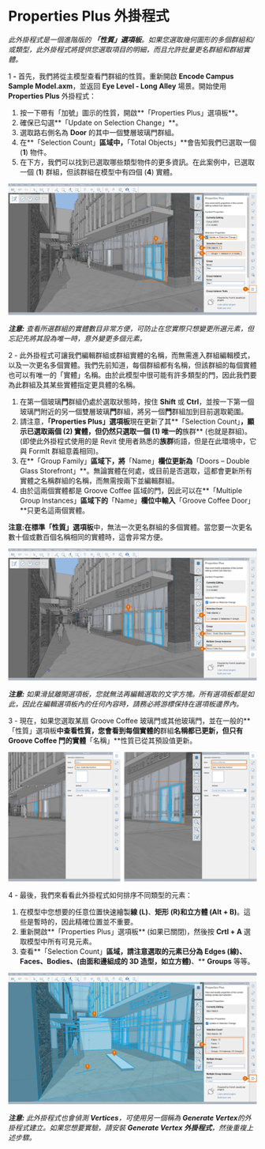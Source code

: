 # Properties Plus 外掛程式

_此外掛程式是一個進階版的_ _**「性質」選項板**。如果您選取幾何圖形的多個群組和/或類型，此外掛程式將提供您選取項目的明細，而且允許批量更名群組和群組實體。_

1 **-** 首先，我們將從主模型查看門群組的性質。重新開啟 **Encode Campus Sample Model.axm**，並返回 **Eye Level - Long Alley** 場景。開始使用 **Properties Plus** 外掛程式：

1. 按一下帶有「加號」圖示的性質，開啟**「Properties Plus」選項板**。
2. 確保已勾選**「Update on Selection Change」**。
3. 選取路右側名為 **Door** 的其中一個雙層玻璃門群組。
4. 在**「Selection Count」**區域中，**「Total Objects」**會告知我們已選取一個 (**1**) 物件。
5. 在下方，我們可以找到已選取哪些類型物件的更多資訊。在此案例中，已選取一個 (**1**) 群組，但該群組在模型中有四個 (**4**) 實體。

![](<../../.gitbook/assets/10 (2) (1).png>)

_**注意:**_ _查看所選群組的實體數目非常方便，可防止在您實際只想變更所選元素，但忘記先將其設為唯一時，意外變更多個元素。_

2 - 此外掛程式可讓我們編輯群組或群組實體的名稱，而無需進入群組編輯模式，以及一次更名多個實體。我們先前知道，每個群組都有名稱，但該群組的每個實體也可以有唯一的「實體」名稱。由於此模型中很可能有許多類型的門，因此我們要為此群組及其某些實體指定更具體的名稱。

1. 在第一個玻璃**門**群組仍處於選取狀態時，按住 **Shift** 或 **Ctrl**，並按一下第一個玻璃門附近的另一個雙層玻璃**門**群組，將另一個**門**群組加到目前選取範圍。
2. 請注意，**「Properties Plus」選項板**現在更新了其**「Selection Count」**，顯示已選取兩個 (**2**) 實體，但仍然只選取一個 (**1**) 唯一的**族群** (也就是群組)。(即使此外掛程式使用的是 Revit 使用者熟悉的**族群**術語，但是在此環境中，它與 FormIt 群組意義相同)。
3. 在**「Group Family」**區域下，將**「Name」**欄位更新為**「Doors – Double Glass Storefront」**。無論實體在何處，或目前是否選取，這都會更新所有實體之名稱群組的名稱，而無需按兩下並編輯群組。
4. 由於這兩個實體都是 Groove Coffee 區域的門，因此可以在**「Multiple Group Instances」**區域下的**「Name」**欄位中輸入**「Groove Coffee Door」**只更名這兩個實體。

**注意:**在標準**「性質」選項板**中，無法一次更名群組的多個實體。當您要一次更名數十個或數百個名稱相同的實體時，這會非常方便。

![](<../../.gitbook/assets/11 (6) (1).png>)

_**注意:**_ _如果滑鼠離開選項板，您就無法再編輯選取的文字方塊。所有選項板都是如此，因此在編輯選項板內的任何內容時，請務必將游標保持在選項板邊界內。_

3 - 現在，如果您選取某扇 Groove Coffee 玻璃門或其他玻璃門，並在一般的**「性質」選項板**中查看性質，您會看到每個實體的**群組**名稱都已更新，但只有 Groove Coffee 門的實體**「名稱」**性質已從其預設值更新。

![](<../../.gitbook/assets/12 (3) (1).png>)

4 - 最後，我們來看看此外掛程式如何排序不同類型的元素：

1. 在模型中您想要的任意位置快速繪製**線 (L)**、**矩形 (R)**和**立方體 (Alt + B)**。這些是暫時的，因此精確位置並不重要。
2. 重新開啟**「Properties Plus」選項板** (如果已關閉)，然後按 **Crtl + A** 選取模型中所有可見元素。
3. 查看**「Selection Count」**區域，請注意選取的元素已分為 **Edges** (線)、**Faces**、**Bodies**、(由面和邊組成的 3D 造型，如立方體)**、** **Groups** 等等。

![](<../../.gitbook/assets/13 (3) (1).png>)

_**注意:**_ _此外掛程式也會偵測_ _**Vertices**，可使用另一個稱為_ _**Generate Vertex**的外掛程式建立。如果您想要實驗，請安裝 __**Generate Vertex 外掛程式**__，然後重複上述步驟。_
